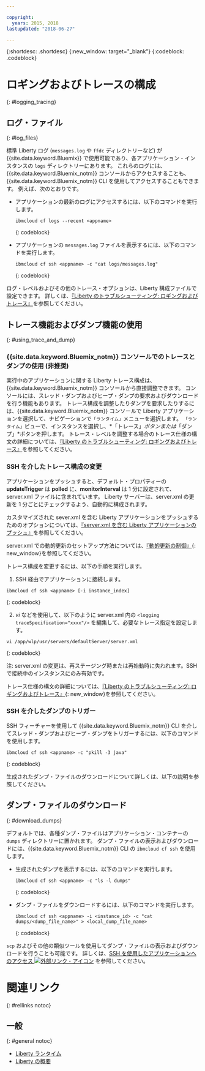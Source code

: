 ```yaml
---

copyright:
  years: 2015, 2018
lastupdated: "2018-06-27"

---
```


{:shortdesc: .shortdesc}
{:new_window: target="_blank"}
{:codeblock: .codeblock}

# ロギングおよびトレースの構成
{: #logging_tracing}

## ログ・ファイル
{: #log_files}

標準 Liberty ログ (`messages.log` や `ffdc` ディレクトリーなど) が {{site.data.keyword.Bluemix}} で使用可能であり、各アプリケーション・インスタンスの `logs` ディレクトリーにあります。 これらのログには、{{site.data.keyword.Bluemix_notm}} コンソールからアクセスすることも、{{site.data.keyword.Bluemix_notm}} CLI を使用してアクセスすることもできます。 例えば、次のとおりです。

* アプリケーションの最新のログにアクセスするには、以下のコマンドを実行します。

  ```
  ibmcloud cf logs --recent <appname>
  ```
  {: codeblock}


* アプリケーションの `messages.log` ファイルを表示するには、以下のコマンドを実行します。

  ```
  ibmcloud cf ssh <appname> -c "cat logs/messages.log"
  ```
  {: codeblock}

ログ・レベルおよびその他のトレース・オプションは、Liberty 構成ファイルで設定できます。 詳しくは、[『Liberty のトラブルシューティング: ロギングおよびトレース』](http://www.ibm.com/support/knowledgecenter/SSEQTP_liberty/com.ibm.websphere.wlp.doc/ae/rwlp_logging.html)を参照してください。

## トレース機能およびダンプ機能の使用
{: #using_trace_and_dump}

### {{site.data.keyword.Bluemix_notm}} コンソールでのトレースとダンプの使用 (非推奨)

実行中のアプリケーションに関する Liberty トレース構成は、{{site.data.keyword.Bluemix_notm}} コンソールから直接調整できます。 コンソールには、スレッド・ダンプおよびヒープ・ダンプの要求およびダウンロードを行う機能もあります。 トレース構成を調整したりダンプを要求したりするには、{{site.data.keyword.Bluemix_notm}} コンソールで Liberty アプリケーションを選択して、ナビゲーションで`「ランタイム」`メニューを選択します。 `「ランタイム」`ビューで、インスタンスを選択し、*「トレース」*ボタンまたは*「ダンプ」*ボタンを押します。 トレース・レベルを調整する場合のトレース仕様の構文の詳細については、[『Liberty のトラブルシューティング: ロギングおよびトレース』](http://www.ibm.com/support/knowledgecenter/SSEQTP_liberty/com.ibm.websphere.wlp.doc/ae/rwlp_logging.html)を参照してください。

### SSH を介したトレース構成の変更

アプリケーションをプッシュすると、デフォルト・プロパティーの **updateTrigger** は **polled** に、**monitorInterval** は 1 分に設定されて、server.xml ファイルに含まれています。 Liberty サーバーは、server.xml の更新を 1 分ごとにチェックするよう、自動的に構成されます。

カスタマイズされた sever.xml を含む Liberty アプリケーションをプッシュするためのオプションについては、[『server.xml を含む Liberty アプリケーションのプッシュ』](https://console.ng.bluemix.net/docs/runtimes/liberty/optionsForPushing.html#options_for_pushing)を参照してください。

server.xml での動的更新のセットアップ方法については、[『動的更新の制御』](https://www.ibm.com/support/knowledgecenter/SSEQTP_liberty/com.ibm.websphere.wlp.doc/ae/twlp_setup_dyn_upd.html){: new_window}を参照してください。

トレース構成を変更するには、以下の手順を実行します。

1. SSH 経由でアプリケーションに接続します。

  ```
 ibmcloud cf ssh <appname> [-i instance_index]
  ```
  {: codeblock}

2. *vi* などを使用して、以下のように server.xml 内の `<logging traceSpecification="xxxx"/>` を編集して、必要なトレース指定を設定します。

  ```
vi /app/wlp/usr/servers/defaultServer/server.xml
  ```
  {: codeblock}

注: server.xml の変更は、再ステージング時または再始動時に失われます。SSH で接続中のインスタンスにのみ有効です。

トレース仕様の構文の詳細については、[『Liberty のトラブルシューティング: ロギングおよびトレース』](http://www.ibm.com/support/knowledgecenter/SSEQTP_liberty/com.ibm.websphere.wlp.doc/ae/rwlp_logging.html){: new_window}を参照してください。

### SSH を介したダンプのトリガー

SSH フィーチャーを使用して {{site.data.keyword.Bluemix_notm}} CLI を介してスレッド・ダンプおよびヒープ・ダンプをトリガーするには、以下のコマンドを使用します。

  ```
 ibmcloud cf ssh <appname> -c "pkill -3 java"
  ```
  {: codeblock}

生成されたダンプ・ファイルのダウンロードについて詳しくは、以下の説明を参照してください。

## ダンプ・ファイルのダウンロード
{: #download_dumps}

デフォルトでは、各種ダンプ・ファイルはアプリケーション・コンテナーの `dumps` ディレクトリーに置かれます。 ダンプ・ファイルの表示およびダウンロードには、{{site.data.keyword.Bluemix_notm}} CLI の `ibmcloud cf ssh` を使用します。

* 生成されたダンプを表示するには、以下のコマンドを実行します。

  ```
  ibmcloud cf ssh <appname> -c "ls -l dumps"
  ```
  {: codeblock}

* ダンプ・ファイルをダウンロードするには、以下のコマンドを実行します。

  ```
  ibmcloud cf ssh <appname> -i <instance_id> -c "cat dumps/<dump_file_name>" > <local_dump_file_name>
  ```
  {: codeblock}

`scp` およびその他の類似ツールを使用してダンプ・ファイルの表示およびダウンロードを行うことも可能です。 詳しくは、[SSH を使用したアプリケーションへのアクセス ![外部リンク・アイコン](../../icons/launch-glyph.svg "外部リンク・アイコン")](https://docs.cloudfoundry.org/devguide/deploy-apps/ssh-apps.html) を参照してください。

# 関連リンク
{: #rellinks notoc}
## 一般
{: #general notoc}
* [Liberty ランタイム](index.html)
* [Liberty の概要](https://www.ibm.com/support/knowledgecenter/SSEQTP_liberty/com.ibm.websphere.wlp.doc/ae/cwlp_about.html)
